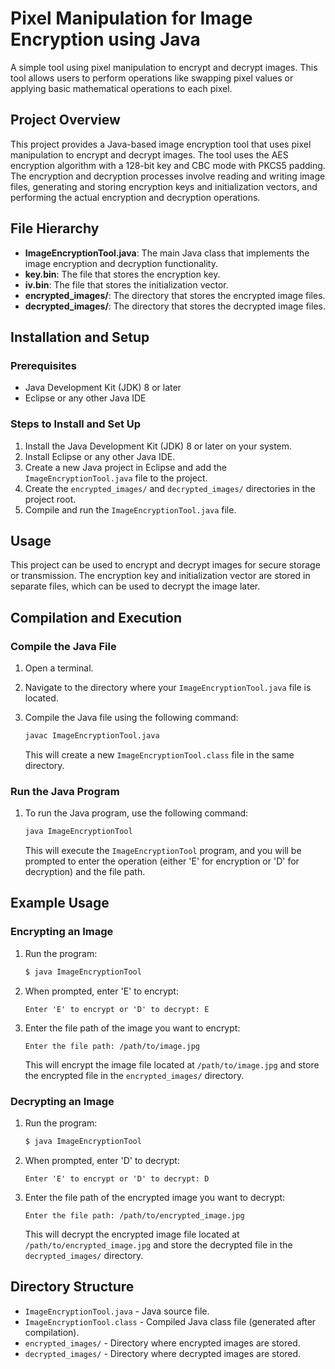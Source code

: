 # Pixel Manipulation for Image Encryption using Java

A simple tool using pixel manipulation to encrypt and decrypt images. This tool allows users to perform operations like swapping pixel values or applying basic mathematical operations to each pixel.

## Project Overview

This project provides a Java-based image encryption tool that uses pixel manipulation to encrypt and decrypt images. The tool uses the AES encryption algorithm with a 128-bit key and CBC mode with PKCS5 padding. The encryption and decryption processes involve reading and writing image files, generating and storing encryption keys and initialization vectors, and performing the actual encryption and decryption operations.

## File Hierarchy

- **ImageEncryptionTool.java**: The main Java class that implements the image encryption and decryption functionality.
- **key.bin**: The file that stores the encryption key.
- **iv.bin**: The file that stores the initialization vector.
- **encrypted_images/**: The directory that stores the encrypted image files.
- **decrypted_images/**: The directory that stores the decrypted image files.

## Installation and Setup

### Prerequisites

- Java Development Kit (JDK) 8 or later
- Eclipse or any other Java IDE

### Steps to Install and Set Up

1. Install the Java Development Kit (JDK) 8 or later on your system.
2. Install Eclipse or any other Java IDE.
3. Create a new Java project in Eclipse and add the `ImageEncryptionTool.java` file to the project.
4. Create the `encrypted_images/` and `decrypted_images/` directories in the project root.
5. Compile and run the `ImageEncryptionTool.java` file.

## Usage

This project can be used to encrypt and decrypt images for secure storage or transmission. The encryption key and initialization vector are stored in separate files, which can be used to decrypt the image later.

## Compilation and Execution

### Compile the Java File

1. Open a terminal.
2. Navigate to the directory where your `ImageEncryptionTool.java` file is located.
3. Compile the Java file using the following command:

    ```sh
    javac ImageEncryptionTool.java
    ```

    This will create a new `ImageEncryptionTool.class` file in the same directory.

### Run the Java Program

1. To run the Java program, use the following command:

    ```sh
    java ImageEncryptionTool
    ```

    This will execute the `ImageEncryptionTool` program, and you will be prompted to enter the operation (either 'E' for encryption or 'D' for decryption) and the file path.

## Example Usage

### Encrypting an Image

1. Run the program:

    ```sh
    $ java ImageEncryptionTool
    ```
2. When prompted, enter 'E' to encrypt:

    ```
    Enter 'E' to encrypt or 'D' to decrypt: E
    ```
3. Enter the file path of the image you want to encrypt:

    ```
    Enter the file path: /path/to/image.jpg
    ```

    This will encrypt the image file located at `/path/to/image.jpg` and store the encrypted file in the `encrypted_images/` directory.

### Decrypting an Image

1. Run the program:

    ```sh
    $ java ImageEncryptionTool
    ```
2. When prompted, enter 'D' to decrypt:

    ```
    Enter 'E' to encrypt or 'D' to decrypt: D
    ```
3. Enter the file path of the encrypted image you want to decrypt:

    ```
    Enter the file path: /path/to/encrypted_image.jpg
    ```

    This will decrypt the encrypted image file located at `/path/to/encrypted_image.jpg` and store the decrypted file in the `decrypted_images/` directory.

## Directory Structure

- `ImageEncryptionTool.java` - Java source file.
- `ImageEncryptionTool.class` - Compiled Java class file (generated after compilation).
- `encrypted_images/` - Directory where encrypted images are stored.
- `decrypted_images/` - Directory where decrypted images are stored.
